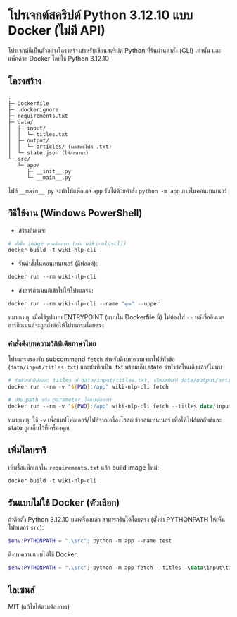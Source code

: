 # โปรเจกต์สคริปต์ Python 3.12.10 แบบ Docker (ไม่มี API)

โปรเจกต์นี้เป็นตัวอย่างโครงสร้างสำหรับเขียนสคริปต์ Python ที่รันผ่านคำสั่ง (CLI) เท่านั้น และแพ็กด้วย Docker โดยใช้ Python 3.12.10

## โครงสร้าง

```
.
├─ Dockerfile
├─ .dockerignore
├─ requirements.txt
├─ data/
│  ├─ input/
│  │  └─ titles.txt
│  ├─ output/
│  │  └─ articles/ (ผลลัพธ์ไฟล์ .txt)
│  └─ state.json (ไฟล์สถานะ)
└─ src/
   └─ app/
      ├─ __init__.py
      └─ __main__.py
```

ไฟล์ `__main__.py` จะทำให้แพ็กเกจ `app` รันได้ด้วยคำสั่ง `python -m app` ภายในคอนเทนเนอร์

## วิธีใช้งาน (Windows PowerShell)

- สร้างอิมเมจ:

```powershell
# ตั้งชื่อ image ตามต้องการ (เช่น wiki-nlp-cli)
docker build -t wiki-nlp-cli .
```

- รันคำสั่งในคอนเทนเนอร์ (ดีฟอลต์):

```powershell
docker run --rm wiki-nlp-cli
```

- ส่งอาร์กิวเมนต์เข้าไปให้โปรแกรม:

```powershell
docker run --rm wiki-nlp-cli --name "คุณ" --upper
```

หมายเหตุ: เมื่อใช้รูปแบบ ENTRYPOINT (แบบใน Dockerfile นี้) ไม่ต้องใส่ `--` หลังชื่ออิมเมจ อาร์กิวเมนต์จะถูกส่งต่อให้โปรแกรมโดยตรง

### คำสั่งดึงบทความวิกิพีเดียภาษาไทย

โปรแกรมรองรับ subcommand `fetch` สำหรับดึงบทความจากไฟล์หัวข้อ (`data/input/titles.txt`) และบันทึกเป็น .txt พร้อมเก็บ state ว่าหัวข้อไหนดึงแล้ว/ไม่พบ

```powershell
# รันด้วยค่าดีฟอลต์: titles ที่ data/input/titles.txt, เก็บผลลัพธ์ที่ data/output/articles และ state ที่ data/state.json
docker run --rm -v "${PWD}:/app" wiki-nlp-cli fetch

# ปรับ path หรือ parameter ได้ตามต้องการ
docker run --rm -v "${PWD}:/app" wiki-nlp-cli fetch --titles data/input/titles.txt --out-dir data/output/articles --state data/state.json --delay 0.2 --timeout 15
```

หมายเหตุ: ใช้ `-v` เพื่อแมปโฟลเดอร์/ไฟล์จากเครื่องโฮสต์เข้าคอนเทนเนอร์ เพื่อให้ไฟล์ผลลัพธ์และ state ถูกเก็บไว้ที่เครื่องคุณ

## เพิ่มไลบรารี

เพิ่มชื่อแพ็กเกจใน `requirements.txt` แล้ว build image ใหม่:

```powershell
docker build -t wiki-nlp-cli .
```

## รันแบบไม่ใช้ Docker (ตัวเลือก)

ถ้าติดตั้ง Python 3.12.10 บนเครื่องแล้ว สามารถรันได้โดยตรง (ตั้งค่า PYTHONPATH ให้เห็นโฟลเดอร์ `src`):

```powershell
$env:PYTHONPATH = ".\src"; python -m app --name test
```

ดึงบทความแบบไม่ใช้ Docker:

```powershell
$env:PYTHONPATH = ".\src"; python -m app fetch --titles .\data\input\titles.txt --out-dir .\data\output\articles --state .\data\state.json
```

## ไลเซนส์

MIT (แก้ไขได้ตามต้องการ)
